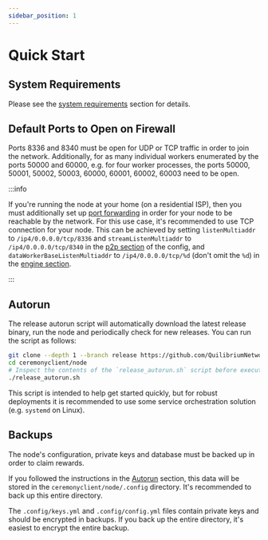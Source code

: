 ```yaml
---
sidebar_position: 1
---
```


# Quick Start

## System Requirements

Please see the [system requirements](system-requirements) section for details.

## Default Ports to Open on Firewall

Ports 8336 and 8340 must be open for UDP or TCP traffic in order to join the network. Additionally, for as many individual workers enumerated by the ports 50000 and 60000, e.g. for four worker processes, the ports 50000, 50001, 50002, 50003, 60000, 60001, 60002, 60003 need to be open.

:::info

If you're running the node at your home (on a residential ISP), then you must additionally set up [port forwarding](https://portforward.com/router.htm) in order for your node to be reachable by the network.
For this use case, it's recommended to use TCP connection for your node.
This can be achieved by setting `listenMultiaddr` to `/ip4/0.0.0.0/tcp/8336` and `streamListenMultiaddr` to `/ip4/0.0.0.0/tcp/8340` in the [p2p section](./advanced-configuration#peer-to-peer-networking-section) of the config, and `dataWorkerBaseListenMultiaddr` to `/ip4/0.0.0.0/tcp/%d` (don't omit the `%d`) in the [engine section](./advanced-configuration#engine-section).

:::

## Autorun

The release autorun script will automatically download the latest release binary, run the node and periodically check for new releases. You can run the script as follows:

```bash
git clone --depth 1 --branch release https://github.com/QuilibriumNetwork/ceremonyclient.git
cd ceremonyclient/node
# Inspect the contents of the `release_autorun.sh` script before executing it
./release_autorun.sh
```

This script is intended to help get started quickly, but for robust deployments it is recommended to use some service orchestration solution (e.g. `systemd` on Linux).

## Backups

The node's configuration, private keys and database must be backed up in order to claim rewards. 

If you followed the instructions in the [Autorun](#autorun) section, this data will be stored in the `ceremonyclient/node/.config` directory. It's recommended to back up this entire directory. 

The `.config/keys.yml` and `.config/config.yml` files contain private keys and should be encrypted in backups. If you back up the entire directory, it's easiest to encrypt the entire backup.



